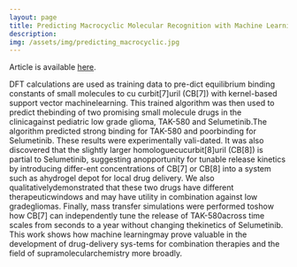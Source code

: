 ```yaml
---
layout: page
title: Predicting Macrocyclic Molecular Recognition with Machine Learning
description:
img: /assets/img/predicting_macrocyclic.jpg
---
```


Article is available [here](https://chemrxiv.org/s/72854ee1b010fa7ab28d).

DFT calculations are used as training data to pre-dict equilibrium binding constants of small molecules to cu curbit[7]uril (CB[7]) with kernel-based support vector machinelearning. This trained algorithm was then used to predict thebinding of two promising small molecule drugs in the clinicagainst pediatric low grade glioma, TAK-580 and Selumetinib.The algorithm predicted strong binding for TAK-580 and poorbinding for Selumetinib. These results were experimentally vali-dated. It was also discovered that the slightly larger homologuecucurbit[8]uril (CB[8]) is partial to Selumetinib, suggesting anopportunity for tunable release kinetics by introducing differ-ent concentrations of CB[7] or CB[8] into a system such as ahydrogel depot for local drug delivery.  We also qualitativelydemonstrated that these two drugs have different therapeuticwindows and may have utility in combination against low gradegliomas. Finally, mass transfer simulations were performed toshow how CB[7] can independently tune the release of TAK-580across time scales from seconds to a year without changing thekinetics of Selumetinib. This work shows how machine learningmay prove valuable in the development of drug-delivery sys-tems for combination therapies and the field of supramolecularchemistry more broadly.
